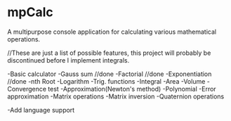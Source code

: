 # mpCalc

A multipurpose console application for calculating various mathematical operations.

//These are just a list of possible features, this project will probably be discontinued before I implement integrals.

-Basic calculator
-Gauss sum //done
-Factorial //done
-Exponentiation //done
-nth Root
-Logarithm
-Trig. functions
-Integral
-Area
-Volume
-Convergence test
-Approximation(Newton's method)
-Polynomial
-Error approximation
-Matrix operations
-Matrix inversion
-Quaternion operations

-Add language support
